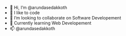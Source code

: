 - 👋 Hi, I’m @arundasedakkoth
- 💞️ I like to code
- 👀 I’m looking to collaborate on Software Developement
- 🌱 Currently learning Web Developement
- 📫 @arundasedakkoth

<!---
arundasedakkoth/arundasedakkoth is a ✨ special ✨ repository because its `README.md` (this file) appears on your GitHub profile.
You can click the Preview link to take a look at your changes.
--->
